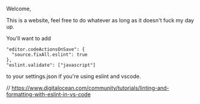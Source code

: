 Welcome,

This is a website, feel free to do whatever as long as it doesn't fuck my day up.

You'll want to add 

```
"editor.codeActionsOnSave": {
  "source.fixAll.eslint": true
},
"eslint.validate": ["javascript"]
```
to your settings.json if you're using eslint and vscode.

// https://www.digitalocean.com/community/tutorials/linting-and-formatting-with-eslint-in-vs-code